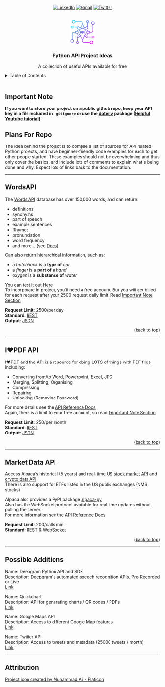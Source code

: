 <a name="readme-top"></a>

<div align="center">
    
[![LinkedIn][linkedin-shield]][linkedin-url]
[![Gmail][gmail-shield]][gmail-url]
[![Twitter][twitter-shield]][twitter-url]
<!-- [![Github][github-shield]][github-url] -->
</div>

<br/>

<div align="center">
    <a href="https://github.com/sciwilro/Python_API_Project_Ideas">
        <img src="images/logo.png" alt="Logo" width="80" height="80">
    </a>

<h3 align="center">Python API Project Ideas</h3>

<p align="center">A collection of useful APIs available for free</p>

</div>

<!-- TABLE OF CONTENTS -->
<details>
    <summary>Table of Contents</summary>
    <ul>
        <li><a href="#important-note">Important Note</a></li>
        <li><a href="#plans-for-repo">Plans For Repo</a></li>    
    </ul>
    <ol>
        <li>
            <a href="#wordsapi">WordsAPI</a>
            <ul><li>Find definitions, related words, and more</li></ul>
        </li>
        <li>
            <a href="#i❤pdf-api">I❤PDF API</a>
            <ul><li>Multiple tools for working with PDFs</li></ul>
        </li>
        <li>
            <a href="#market-data-api">Alpaca Market Data API</a>
            <ul><li>Access Historical/realtime Stock, EFT, and Crypto information</li></ul>
        </li>        
    </ol>
</details>

<br/>

<!-- Using Markdown instead of HTML formatting from here for readability -->

## Important Note

**If you want to store your project on a public github repo, keep your API key in a file included in `.gitignore` or use the [dotenv][dotenv-link] package ([Helpful Youtube tutorial](https://youtu.be/CJjSOzb0IYs))**

## Plans For Repo

The idea behind the project is to compile a list of sources for API related Python projects, and have beginner-friendly code examples for each to get other people started. These examples should not be overwhelming and thus only cover the basics, and include lots of comments to explain what's being done and why. Expect lots of links back to the documentation.  

---

## WordsAPI

The [Words API][words-api-link] database has over 150,000 words, and can return:
- definitions
- synonyms
- part of speech
- example sentences
- Rhymes
- pronunciation
- word frequency
- and more... (see [Docs](https://www.wordsapi.com/docs/?python#words))

Can also return hierarchical information, such as:  
- a *hatchback* is a **type of** *car*
- a *finger* is a **part of** a *hand*
- *oxygen* is a **substance of** *water*

You can test it out [Here](https://www.wordsapi.com/#try)  
To incorporate in project, you'll need a free account. But you will get billed for each request after your 2500 request daily limit. Read [Important Note Section](#important-note)  

**Request Limit**: 2500/per day  
**Standard**: [REST][rest-link]  
**Output**: [JSON][json-link]
<p align="right">(<a href="#readme-top">back to top</a>)</p>

---

## I❤PDF API

[I❤PDF][I❤PDF-link] and the [API][I❤PDF-api-link] is a resource for doing LOTS of things with PDF files including:

- Converting from/to Word, Powerpoint, Excel, JPG 
- Merging, Splitting, Organising
- Compressing
- Repairing
- Unlocking (Removing Password)

For more details see the [API Reference Docs](https://developer.ilovepdf.com/docs/api-reference)  
Again, there is a limit to your free account, so read [Important Note Section](#important-note)

**Request Limit**: 250/per month  
**Standard**: [REST][rest-link]  
**Output**: [JSON][json-link]
<p align="right">(<a href="#readme-top">back to top</a>)</p>

---

## Market Data API

Access Alpaca’s historical (5 years) and real-time US [stock market API][alpaca-market-api-link] and [crypto data API][alpaca-crypto-api-link].  
There is also support for ETFs listed in the US public exchanges (NMS stocks)  

Alpaca also provides a PyPI package [alpaca-py][alpaca-py-link]  
Also has the WebSocket protocol available for real time updates without pulling the server.  
For more information see the [API Reference Docs](https://alpaca.markets/docs/api-references/)

**Request Limit**: 200/calls min  
**Standard**: [REST][rest-link] & [WebSocket][websocket-link]  
<!-- **Output**: [JSON][json-link] -->
<p align="right">(<a href="#readme-top">back to top</a>)</p>

---

## Possible Additions

Name: Deepgram Python API and SDK  
Description: Deepgram's automated speech recognition APIs. Pre-Recorded or Live  
[Link](https://github.com/deepgram/deepgram-python-sdk)  

Name: Quickchart  
Description: API for generating charts / QR codes / PDFs  
[Link](https://quickchart.io)  

Name: Google Maps API  
Description: Access to different Google Map features   
[Link](https://developers.google.com/maps)  

Name: Twitter API  
Description: Access to tweets and metadata (25000 tweets / month)  
[Link](https://developer.twitter.com/en)  

<!-- Template for additional sources
Name: 
Description: 
[Link](https://) -->

---

## Attribution

<a href="https://www.flaticon.com/free-icon/api_8099218" title="api icon on Flaticon.com">Project icon created by Muhammad Ali - Flaticon</a>


<!-- MARKDOWN LINKS & IMAGES -->
<!-- https://www.markdownguide.org/basic-syntax/#reference-style-links -->

<!-- Badges: https://dev.to/envoy_/150-badges-for-github-pnk -->
[linkedin-shield]: https://img.shields.io/badge/LinkedIn-0077B5?style=for-the-badge&logo=linkedin&logoColor=white
[linkedin-url]: https://linkedin.com/in/sciwilro
<!-- [github-shield]: https://img.shields.io/badge/GitHub-100000?style=for-the-badge&logo=github&logoColor=white
[github-url]: https://github.com/SciWilro -->
[gmail-shield]: https://img.shields.io/badge/Gmail-D14836?style=for-the-badge&logo=gmail&logoColor=white
[gmail-url]: mailto:mr.wilro@gmail.com
[twitter-shield]: https://img.shields.io/badge/Twitter-1DA1F2?style=for-the-badge&logo=twitter&logoColor=white
[twitter-url]: https://twitter.com/The_Wilro

[words-api-link]: https://www.wordsapi.com/
[I❤PDF-link]: https://www.ilovepdf.com/
[I❤PDF-api-link]: https://developer.ilovepdf.com/
[alpaca-market-api-link]: https://alpaca.markets/docs/market-data/
[alpaca-crypto-api-link]: https://alpaca.markets/docs/crypto/

<!-- Python Packages Links -->
[alpaca-py-link]: https://pypi.org/project/alpaca-py/
[dotenv-link]: https://pypi.org/project/python-dotenv/

<!-- Information Based Links -->
[rest-link]: https://restfulapi.net/
[websocket-link]: https://en.wikipedia.org/wiki/WebSocket
[json-link]: http://www.json.org/



<!-- Sources for making README -->
<!-- see https://github.com/othneildrew/Best-README-Template -->